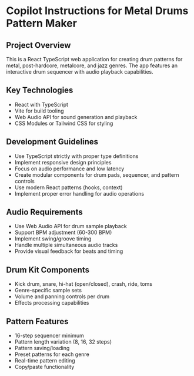 # Copilot Instructions for Metal Drums Pattern Maker

<!-- Use this file to provide workspace-specific custom instructions to Copilot. For more details, visit https://code.visualstudio.com/docs/copilot/copilot-customization#_use-a-githubcopilotinstructionsmd-file -->

## Project Overview
This is a React TypeScript web application for creating drum patterns for metal, post-hardcore, metalcore, and jazz genres. The app features an interactive drum sequencer with audio playback capabilities.

## Key Technologies
- React with TypeScript
- Vite for build tooling
- Web Audio API for sound generation and playback
- CSS Modules or Tailwind CSS for styling

## Development Guidelines
- Use TypeScript strictly with proper type definitions
- Implement responsive design principles
- Focus on audio performance and low latency
- Create modular components for drum pads, sequencer, and pattern controls
- Use modern React patterns (hooks, context)
- Implement proper error handling for audio operations

## Audio Requirements
- Use Web Audio API for drum sample playback
- Support BPM adjustment (60-300 BPM)
- Implement swing/groove timing
- Handle multiple simultaneous audio tracks
- Provide visual feedback for beats and timing

## Drum Kit Components
- Kick drum, snare, hi-hat (open/closed), crash, ride, toms
- Genre-specific sample sets
- Volume and panning controls per drum
- Effects processing capabilities

## Pattern Features
- 16-step sequencer minimum
- Pattern length variation (8, 16, 32 steps)
- Pattern saving/loading
- Preset patterns for each genre
- Real-time pattern editing
- Copy/paste functionality
